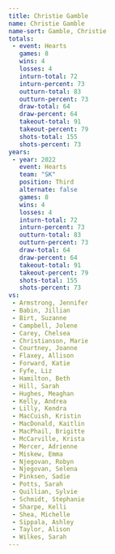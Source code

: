 ```yaml
---
title: Christie Gamble
name: Christie Gamble
name-sort: Gamble, Christie
totals:
 - event: Hearts
   games: 8
   wins: 4
   losses: 4
   inturn-total: 72
   inturn-percent: 73
   outturn-total: 83
   outturn-percent: 73
   draw-total: 64
   draw-percent: 64
   takeout-total: 91
   takeout-percent: 79
   shots-total: 155
   shots-percent: 73
years:
 - year: 2022
   event: Hearts
   team: "SK"
   position: Third
   alternate: false
   games: 8
   wins: 4
   losses: 4
   inturn-total: 72
   inturn-percent: 73
   outturn-total: 83
   outturn-percent: 73
   draw-total: 64
   draw-percent: 64
   takeout-total: 91
   takeout-percent: 79
   shots-total: 155
   shots-percent: 73
vs:
 - Armstrong, Jennifer
 - Babin, Jillian
 - Birt, Suzanne
 - Campbell, Jolene
 - Carey, Chelsea
 - Christianson, Marie
 - Courtney, Joanne
 - Flaxey, Allison
 - Forward, Katie
 - Fyfe, Liz
 - Hamilton, Beth
 - Hill, Sarah
 - Hughes, Meaghan
 - Kelly, Andrea
 - Lilly, Kendra
 - MacCuish, Kristin
 - MacDonald, Kaitlin
 - MacPhail, Brigitte
 - McCarville, Krista
 - Mercer, Adrienne
 - Miskew, Emma
 - Njegovan, Robyn
 - Njegovan, Selena
 - Pinksen, Sadie
 - Potts, Sarah
 - Quillian, Sylvie
 - Schmidt, Stephanie
 - Sharpe, Kelli
 - Shea, Michelle
 - Sippala, Ashley
 - Taylor, Alison
 - Wilkes, Sarah
---
```

